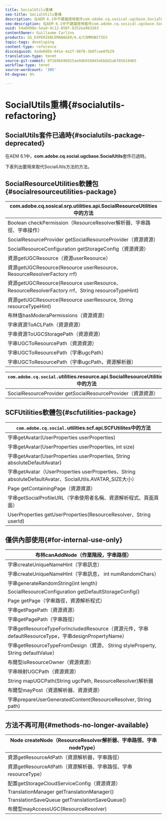 ```yaml
---
title: SocialUtils重構
seo-title: SocialUtils重構
description: 在AEM 6.1中不建議使用套件com.adobe.cq.sosical.ugcbase.SocialUtils
seo-description: 在AEM 6.1中不建議使用套件com.adobe.cq.sosical.ugcbase.SocialUtils
uuid: 54a0d98e-5ead-4c12-850f-8252ea9b3263
contentOwner: Guillaume Carlino
products: SG_EXPERIENCEMANAGER/6.4/COMMUNITIES
topic-tags: developing
content-type: reference
discoiquuid: 4ade0d6b-041e-4a2f-98f8-3b8fcae0fb29
translation-type: tm+mt
source-git-commit: 8f169bb9b015ae94b9160d3ebbbd1abf85610465
workflow-type: tm+mt
source-wordcount: '305'
ht-degree: 0%

---
```



# SocialUtils重構{#socialutils-refactoring}

## SocialUtils套件已過時{#socialutils-package-deprecated}

在AEM 6.1中，**com.adobe.cq.social.ugcbase.SocialUtils**&#x200B;套件已過時。

下表列出要用來取代SocialUtils方法的方法。

## SocialResourceUtilities軟體包{#socialresourceutilities-package}

| com.adobe.cq.sosical.srp.utilities.api.SocialResourceUtilities中的方法 |
|---|
| Boolean checkPermission（ResourceResolver解析器、字串路徑、字串操作） |  |
| SocialResourceProvider getSocialResourceProvider（資源資源） |  |
| SocialResourceConfiguration getStorageConfig（資源資源） |  |
| 資源getUGCResource（資源userResource） |  |
| 資源getUGCResource(Resource userResource、ResourceResolverFactory rrf) | 新 |
| 資源getUGCResource(Resource userResource、ResourceResolverFactory rrf、String resourceTypeHint) | 新 |
| 資源getUGCResource(Resource userResource, String resourceTypeHint) |  |
| 布林值hasModeraPermissions（資源資源） |  |
| 字串資源ToACLPath（資源資源） |  |
| 字串資源ToUGCStoragePath（資源資源） | 替換字串resourceToUGCPath（資源資源） |
| 字串UGCToResourcePath（資源資源） |  |
| 字串UGCToResourcePath（字串ugcPath） | 更改簽名 |
| 字串UGCToResourcePath（字串ugcPath，資源解析器） | 新 |

| `com.adobe.cq.social.`utilities.resource.api.SocialResourceUtilities中的方法 |
|---|
| SocialResourceProvider getSocialResourceProvider（資源資源） | 取代SocialResourceProvider getConfiguredProvider（資源資源） |

## SCFUtilities軟體包{#scfutilities-package}

| `com.adobe.cq.social.`utilities.scf.api.SCFUtilites中的方法 |
|---|
| 字串getAvatar(UserProperties userProperties) |
| 字串getAvatar(UserProperties userProperties, int size) |
| 字串getAvatar(UserProperties userProperties, String absoluteDefaultAvatar) |
| 字串getAvatar（UserProperties userProperties、String absoluteDefaultAvatar、SocialUtils.AVATAR_SIZE大小） |
| Page getContainingPage（資源資源） |
| 字串getSocialProfileURL（字串使用者名稱、資源解析程式、頁面頁面） |
| UserProperties getUserProperties(ResourceResolver、String userId) |

## 僅供內部使用{#for-internal-use-only}

| 布林canAddNode（作業階段，字串路徑） |
|---|
| 字串createUniqueNameHint（字串訊息） |
| 字串createUniqueNameHint（字串訊息， int numRandomChars） |
| 字串generateRandomString(int length) |
| SocialResourceConfiguration getDefaultStorageConfig() |
| Page getPage（字串路徑，資源解析程式） |
| 字串getPagePath（資源資源） |
| 字串getPagePath（字串路徑） |
| 字串getResourceTypeForIncludedResource（資源元件，字串defaultResourceType，字串designPropertyName） |
| 字串getResourceTypeFromDesign（資源， String styleProperty, String defaultValue） |
| 布爾型isResourceOwner（資源資源） |
| 字串映射UGCPath（資源資源） |
| String mapUGCPath(String ugcPath, ResourceResolver)解析器 |
| 布爾型mayPost（資源解析器、資源資源） |
| 字串prepareUserGeneratedContent(ResourceResolver, String path) |

## 方法不再可用{#methods-no-longer-available}

| Node createNode（ResourceResolver解析器、字串路徑、字串nodeType） |
|---|
| 資源getResourceAtPath（資源解析器，字串路徑） |
| 資源getResourceAtPath（資源解析器、字串路徑、字串resourceType） |
| 配置getStorageCloudServiceConfig（資源資源） |
| TranslationManager getTranslationManager() |
| TranslationSaveQueue getTranslationSaveQueue() |
| 布爾型mayAccessUGC(ResourceResolver) |

